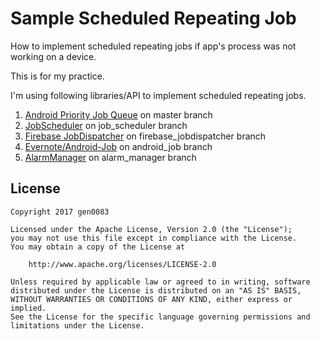 Sample Scheduled Repeating Job
===

How to implement scheduled repeating jobs if app's process was not working on a device.

This is for my practice.

I'm using following libraries/API to implement scheduled repeating jobs.

1. [Android Priority Job Queue](https://github.com/yigit/android-priority-jobqueue) on master branch
1. [JobScheduler](https://developer.android.com/topic/performance/scheduling.html) on job_scheduler branch
1. [Firebase JobDispatcher](https://github.com/firebase/firebase-jobdispatcher-android) on firebase_jobdispatcher branch
1. [Evernote/Android-Job](https://github.com/evernote/android-job) on android_job branch
1. [AlarmManager](https://developer.android.com/training/scheduling/alarms.html) on alarm_manager branch

## License

```
Copyright 2017 gen0083

Licensed under the Apache License, Version 2.0 (the "License");
you may not use this file except in compliance with the License.
You may obtain a copy of the License at

    http://www.apache.org/licenses/LICENSE-2.0

Unless required by applicable law or agreed to in writing, software
distributed under the License is distributed on an "AS IS" BASIS,
WITHOUT WARRANTIES OR CONDITIONS OF ANY KIND, either express or implied.
See the License for the specific language governing permissions and
limitations under the License.
```